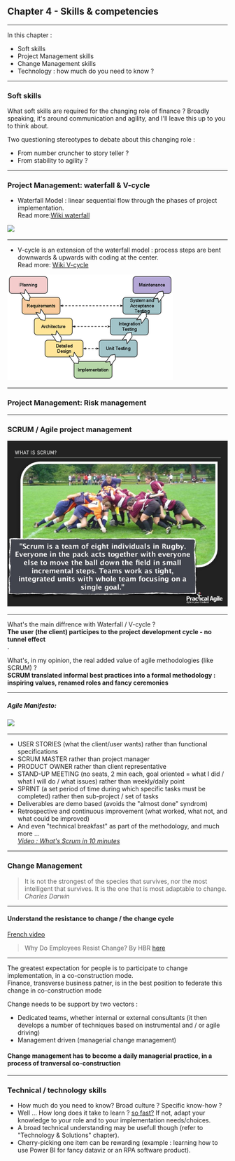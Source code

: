 ## Chapter 4 - Skills & competencies

----

In this chapter :
- Soft skills
- Project Management skills 
- Change Management skills
- Technology : how much do you need to know ?  

----

### Soft skills

What soft skills are required for the changing role of finance ? 
Broadly speaking, it's around communication and agility, and I'll leave this up to you to think about.  

Two questioning stereotypes to debate about this changing role :
- From number cruncher to story teller ?
- From stability to agility ?

----

### Project Management: waterfall & V-cycle

- Waterfall Model : linear sequential flow through the phases of project implementation.   
Read more:[Wiki waterfall](https://en.wikipedia.org/wiki/Waterfall_model)
<img src="images/waterfall.jif" style="background:none; border:none; box-shadow:none;"/>

----

- V-cycle is an extension of the waterfall model : process steps are bent downwards & upwards with coding at the center.    
Read more: [Wiki V-cycle](https://en.wikipedia.org/wiki/V-Model_%28software_development%29)
<img src="images/vcycle.png" style="background:none; border:none; box-shadow:none;"/> 

----

### Project Management: Risk management

----

### SCRUM / Agile project management
<img src="images/scrum.jpg" style="background:none; border:none; box-shadow:none;"/> 

----

What's the main diffrence with Waterfall / V-cycle ?   
**The user (the client) participes to the project development cycle - no tunnel effect**    
.    

What's, in my opinion, the real added value of agile methodologies (like SCRUM) ?     
**SCRUM translated informal best practices into a formal methodology : inspiring values, renamed roles and fancy ceremonies**

----

##### Agile Manifesto: 
<img src="agilemanifesto.png" style="background:none; border:none; box-shadow:none;"/>

----

- USER STORIES (what the client/user wants) rather than functional specifications
- SCRUM MASTER rather than project manager  
- PRODUCT OWNER rather than client representative
- STAND-UP MEETING (no seats, 2 min each, goal oriented = what I did / what I will do / what issues) rather than weekly/daily point
- SPRINT (a set period of time during which specific tasks must be completed) rather then sub-project / set of tasks
- Deliverables are demo based (avoids the "almost done" syndrom)
- Retrospective and continuous improvement (what worked, what not, and what could be improved)
- And even "technical breakfast" as part of the methodology, and much more ...      
*[Video : What's Scrum in 10 minutes](https://youtu.be/XU0llRltyFM)*     

----

### Change Management

> It is not the strongest of the species that survives, nor the most intelligent that survives. It is the one that is most adaptable to change.    
*Charles Darwin*

----

#### Understand the resistance to change / the change cycle

[French video](https://www.youtube.com/watch?v=y7MkBQ1Vv2k)

> Why Do Employees Resist Change? By HBR [here](https://hbr.org/1996/05/why-do-employees-resist-change?referral=03759&cm_vc=rr_item_page.bottom)

----

The greatest expectation for people is to participate to change implementation, in a co-construction mode.  
Finance, transverse business patner, is in the best position to federate this change in co-construction mode

Change needs to be support by two vectors : 
- Dedicated teams, whether internal or external consultants (it then develops a number of techniques based on instrumental and / or agile driving)
- Management driven (managerial change management)

#### Change management has to become a daily managerial practice, in a process of tranversal co-construction

----

### Technical / technology skills

- How much do you need to know? Broad culture ? Specific know-how ?
- Well ... How long does it take to learn ?  [so fast?](https://www.youtube.com/watch?v=zatL4uFRpC0) If not, adapt your knowledge to your role and to your implementation needs/choices.
- A broad technical understanding may be usefull though (refer to "Technology & Solutions" chapter).
- Cherry-picking one item can be rewarding (example : learning how to use Power BI for fancy dataviz or an RPA software product).

